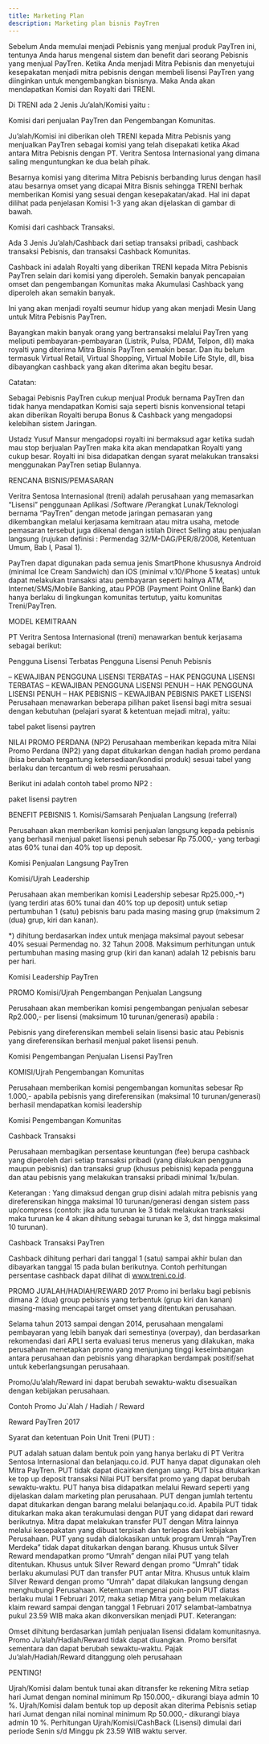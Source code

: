 ```yaml
---
title: Marketing Plan
description: Marketing plan bisnis PayTren
---
```

Sebelum Anda memulai menjadi Pebisnis yang menjual produk PayTren ini, tentunya Anda harus mengenal sistem dan benefit dari seorang Pebisnis yang menjual PayTren. Ketika Anda menjadi Mitra Pebisnis dan menyetujui kesepakatan menjadi mitra pebisnis dengan membeli lisensi PayTren yang diinginkan untuk mengembangkan bisnisnya. Maka Anda akan mendapatkan Komisi dan Royalti dari TRENI.

Di TRENI ada 2 Jenis Ju’alah/Komisi yaitu :

Komisi dari penjualan PayTren dan Pengembangan Komunitas.

Ju’alah/Komisi ini diberikan oleh TRENI kepada Mitra Pebisnis yang menjualkan PayTren sebagai komisi yang telah disepakati ketika Akad antara Mitra Pebisnis dengan PT. Veritra Sentosa Internasional yang dimana saling menguntungkan ke dua belah pihak.

Besarnya komisi yang diterima Mitra Pebisnis berbanding lurus dengan hasil atau besarnya omset yang dicapai Mitra Bisnis sehingga TRENI berhak memberikan Komisi yang sesuai dengan kesepakatan/akad. Hal ini dapat dilihat pada penjelasan Komisi 1-3 yang akan dijelaskan di gambar di bawah.

Komisi dari cashback Transaksi.

Ada 3 Jenis Ju’alah/Cashback dari setiap transaksi pribadi, cashback transaksi Pebisnis, dan transaksi Cashback Komunitas.

Cashback ini adalah Royalti yang diberikan TRENI kepada Mitra Pebisnis PayTren selain dari komisi yang diperoleh. Semakin banyak pencapaian omset dan pengembangan Komunitas maka Akumulasi Cashback yang diperoleh akan semakin banyak.

Ini yang akan menjadi royalti seumur hidup yang akan menjadi Mesin Uang untuk Mitra Pebisnis PayTren.

Bayangkan makin banyak orang yang bertransaksi melalui PayTren yang meliputi pembayaran-pembayaran (Listrik, Pulsa, PDAM, Telpon, dll) maka royalti yang diterima Mitra Bisnis PayTren semakin besar. Dan itu belum termasuk Virtual Retail, Virtual Shopping, Virtual Mobile Life Style, dll, bisa dibayangkan cashback yang akan diterima akan begitu besar.

Catatan:

Sebagai Pebisnis PayTren cukup menjual Produk bernama PayTren dan tidak hanya mendapatkan Komisi saja seperti bisnis konvensional tetapi akan diberikan Royalti berupa Bonus & Cashback yang mengadopsi kelebihan sistem Jaringan.

Ustadz Yusuf Mansur mengadopsi royalti ini bermaksud agar ketika sudah mau stop berjualan PayTren maka kita akan mendapatkan Royalti yang cukup besar. Royalti ini bisa didapatkan dengan syarat melakukan transaksi menggunakan PayTren setiap Bulannya.

RENCANA BISNIS/PEMASARAN

Veritra Sentosa Internasional (treni) adalah perusahaan yang memasarkan “Lisensi” penggunaan Aplikasi /Software /Perangkat Lunak/Teknologi bernama “PayTren” dengan metode jaringan pemasaran yang dikembangkan melalui kerjasama kemitraan atau mitra usaha, metode pemasaran tersebut juga dikenal dengan istilah Direct Selling atau penjualan langsung (rujukan definisi : Permendag 32/M-DAG/PER/8/2008, Ketentuan Umum, Bab I, Pasal 1).

PayTren dapat digunakan pada semua jenis SmartPhone khususnya Android (minimal Ice Cream Sandwich) dan iOS (minimal v.10/iPhone 5 keatas) untuk dapat melakukan transaksi atau pembayaran seperti halnya ATM, Internet/SMS/Mobile Banking, atau PPOB (Payment Point Online Bank) dan hanya berlaku di lingkungan komunitas tertutup, yaitu komunitas Treni/PayTren.

MODEL KEMITRAAN

PT Veritra Sentosa Internasional (treni) menawarkan bentuk kerjasama sebagai berikut:

Pengguna Lisensi Terbatas Pengguna Lisensi Penuh Pebisnis

– KEWAJIBAN PENGGUNA LISENSI TERBATAS – HAK PENGGUNA LISENSI TERBATAS – KEWAJIBAN PENGGUNA LISENSI PENUH – HAK PENGGUNA LISENSI PENUH – HAK PEBISNIS – KEWAJIBAN PEBISNIS PAKET LISENSI Perusahaan menawarkan beberapa pilihan paket lisensi bagi mitra sesuai dengan kebutuhan (pelajari syarat & ketentuan mejadi mitra), yaitu:

tabel paket lisensi paytren

NILAI PROMO PERDANA (NP2) Perusahaan memberikan kepada mitra Nilai Promo Perdana (NP2) yang dapat ditukarkan dengan hadiah promo perdana (bisa berubah tergantung ketersediaan/kondisi produk) sesuai tabel yang berlaku dan tercantum di web resmi perusahaan.

Berikut ini adalah contoh tabel promo NP2 :

paket lisensi paytren

BENEFIT PEBISNIS 1. Komisi/Samsarah Penjualan Langsung (referral)

Perusahaan akan memberikan komisi penjualan langsung kepada pebisnis yang berhasil menjual paket lisensi penuh sebesar Rp 75.000,- yang terbagi atas 60% tunai dan 40% top up deposit.

Komisi Penjualan Langsung PayTren

Komisi/Ujrah Leadership

Perusahaan akan memberikan komisi Leadership sebesar Rp25.000,-*) (yang terdiri atas 60% tunai dan 40% top up deposit) untuk setiap pertumbuhan 1 (satu) pebisnis baru pada masing masing grup (maksimum 2 (dua) grup, kiri dan kanan).

\*) dihitung berdasarkan index untuk menjaga maksimal payout sebesar 40% sesuai Permendag no. 32 Tahun 2008. Maksimum perhitungan untuk pertumbuhan masing masing grup (kiri dan kanan) adalah 12 pebisnis baru per hari.

Komisi Leadership PayTren

PROMO Komisi/Ujrah Pengembangan Penjualan Langsung

Perusahaan akan memberikan komisi pengembangan penjualan sebesar Rp2.000,- per lisensi (maksimum 10 turunan/generasi) apabila :

Pebisnis yang direferensikan membeli selain lisensi basic atau Pebisnis yang direferensikan berhasil menjual paket lisensi penuh.

Komisi Pengembangan Penjualan Lisensi PayTren

KOMISI/Ujrah Pengembangan Komunitas

Perusahaan memberikan komisi pengembangan komunitas sebesar Rp 1.000,- apabila pebisnis yang direferensikan (maksimal 10 turunan/generasi) berhasil mendapatkan komisi leadership

Komisi Pengembangan Komunitas

Cashback Transaksi

Perusahaan membagikan persentase keuntungan (fee) berupa cashback yang diperoleh dari setiap transaksi pribadi (yang dilakukan pengguna maupun pebisnis) dan transaksi grup (khusus pebisnis) kepada pengguna dan atau pebisnis yang melakukan transaksi pribadi minimal 1x/bulan.

Keterangan : Yang dimaksud dengan grup disini adalah mitra pebisnis yang direferensikan hingga maksimal 10 turunan/generasi dengan sistem pass up/compress (contoh: jika ada turunan ke 3 tidak melakukan tranksaksi maka turunan ke 4 akan dihitung sebagai turunan ke 3, dst hingga maksimal 10 turunan).

Cashback Transaksi PayTren

Cashback dihitung perhari dari tanggal 1 (satu) sampai akhir bulan dan dibayarkan tanggal 15 pada bulan berikutnya. Contoh perhitungan persentase cashback dapat dilihat di www.treni.co.id.

PROMO JU’ALAH/HADIAH/REWARD 2017 Promo ini berlaku bagi pebisnis dimana 2 (dua) group pebisnis yang terbentuk (grup kiri dan kanan) masing-masing mencapai target omset yang ditentukan perusahaan.



Selama tahun 2013 sampai dengan 2014, perusahaan mengalami pembayaran yang lebih banyak dari semestinya (overpay), dan berdasarkan rekomendasi dari APLI serta evaluasi terus menerus yang dilakukan, maka perusahaan menetapkan promo yang menjunjung tinggi keseimbangan antara perusahaan dan pebisnis yang diharapkan berdampak positif/sehat untuk keberlangsungan perusahaan.



Promo/Ju’alah/Reward ini dapat berubah sewaktu-waktu disesuaikan dengan kebijakan perusahaan.



Contoh Promo Ju`Alah / Hadiah / Reward



Reward PayTren 2017



Syarat dan ketentuan Poin Unit Treni (PUT) :



PUT adalah satuan dalam bentuk poin yang hanya berlaku di PT Veritra Sentosa Internasional dan belanjaqu.co.id. PUT hanya dapat digunakan oleh Mitra PayTren. PUT tidak dapat dicairkan dengan uang. PUT bisa ditukarkan ke top up deposit transaksi Nilai PUT bersifat promo yang dapat berubah sewaktu-waktu. PUT hanya bisa didapatkan melalui Reward seperti yang dijelaskan dalam marketing plan perusahaan. PUT dengan jumlah tertentu dapat ditukarkan dengan barang melalui belanjaqu.co.id. Apabila PUT tidak ditukarkan maka akan terakumulasi dengan PUT yang didapat dari reward berikutnya. Mitra dapat melakukan transfer PUT dengan Mitra lainnya melalui kesepakatan yang dibuat terpisah dan terlepas dari kebijakan Perusahaan. PUT yang sudah dialokasikan untuk program Umrah “PayTren Merdeka” tidak dapat ditukarkan dengan barang. Khusus untuk Silver Reward mendapatkan promo “Umrah” dengan nilai PUT yang telah ditentukan. Khusus untuk Silver Reward dengan promo “Umrah” tidak berlaku akumulasi PUT dan transfer PUT antar Mitra. Khusus untuk klaim Silver Reward dengan promo “Umrah” dapat dilakukan langsung dengan menghubungi Perusahaan. Ketentuan mengenai poin-poin PUT diatas berlaku mulai 1 Februari 2017, maka setiap Mitra yang belum melakukan klaim reward sampai dengan tanggal 1 Februari 2017 selambat-lambatnya pukul 23.59 WIB maka akan dikonversikan menjadi PUT. Keterangan:



Omset dihitung berdasarkan jumlah penjualan lisensi didalam komunitasnya. Promo Ju’alah/Hadiah/Reward tidak dapat diuangkan. Promo bersifat sementara dan dapat berubah sewaktu-waktu. Pajak Ju’alah/Hadiah/Reward ditanggung oleh perusahaan



PENTING!



Ujrah/Komisi dalam bentuk tunai akan ditransfer ke rekening Mitra setiap hari Jumat dengan nominal minimum Rp 150.000,- dikurangi biaya admin 10 %. Ujrah/Komisi dalam bentuk top up deposit akan diterima Pebisnis setiap hari Jumat dengan nilai nominal minimum Rp 50.000,- dikurangi biaya admin 10 %. Perhitungan Ujrah/Komisi/CashBack (Lisensi) dimulai dari periode Senin s/d Minggu pk 23.59 WIB waktu server.
